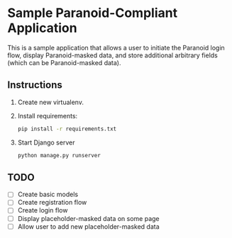 # Sample Paranoid-Compliant Application

This is a sample application that allows a user to initiate the Paranoid login flow, display Paranoid-masked data, and store additional arbitrary fields (which can be Paranoid-masked data).

## Instructions

1. Create new virtualenv.
2. Install requirements:

   ```sh
   pip install -r requirements.txt
   ```

3. Start Django server

   ```sh
   python manage.py runserver
   ```

## TODO

- [ ] Create basic models
- [ ] Create registration flow
- [ ] Create login flow
- [ ] Display placeholder-masked data on some page
- [ ] Allow user to add new placeholder-masked data
